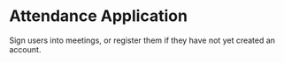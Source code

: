# Attendance Application

Sign users into meetings, or register them if they have not yet created an account.
